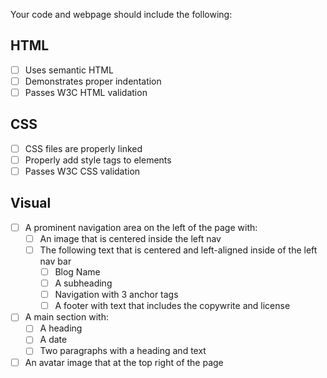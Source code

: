 Your code and webpage should include the following:

## HTML
- [ ] Uses semantic HTML
- [ ] Demonstrates proper indentation
- [ ] Passes W3C HTML validation

## CSS
- [ ] CSS files are properly linked
- [ ] Properly add style tags to elements
- [ ] Passes W3C CSS validation

## Visual
- [ ] A prominent navigation area on the left of the page with:
    - [ ] An image that is centered inside the left nav
    - [ ] The following text that is centered and left-aligned inside of the left nav bar
      - [ ] Blog Name
      - [ ] A subheading
      - [ ] Navigation with 3 anchor tags
      - [ ] A footer with text that includes the copywrite and  license
- [ ] A main section with:
  - [ ] A heading
  - [ ] A date
  - [ ] Two paragraphs with a heading and text
- [ ] An avatar image that at the top right of the page   
